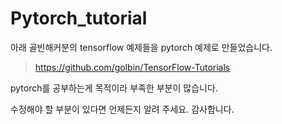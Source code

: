 # Pytorch_tutorial

아래 골빈해커분의 tensorflow 예제들을 pytorch 예제로 만들었습니다.
>https://github.com/golbin/TensorFlow-Tutorials

pytorch를 공부하는게 목적이라 부족한 부분이 많습니다.

수정해야 할 부분이 있다면 언제든지 알려 주세요.
감사합니다.
